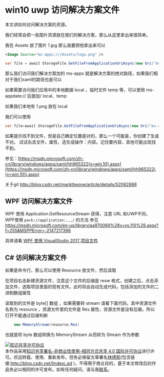 # win10 uwp 访问解决方案文件

本文讲如何访问解决方案的资源。
<!--more-->

<div id="toc"></div>
<!-- 标签：uwp，uwp文件 -->

我们经常会把一些图片资源放在我们的解决方案，那么从这里拿出来很简单。

我在 Assets 放了图片 1.jpg 那么我要把他拿出来可以

```xml
<Image Source="ms-appx:///Assets/logo.png" />
```

```csharp
var file = await StorageFile.GetFileFromApplicationUriAsync(new Uri("ms-appx:///Assets/1.png")); 
```

那么我们访问我们解决方案加的 ms-appx 就是解决方案的绝对路径，如果我们相对于我们xaml的路径也是可以

如果需要访问我们应用中的本地数据 local ，临时文件 temp 等，可以使用 ms-appdate:// 后面加/ local、temp

如果我们本地有 1.png 放在 local

我们可以使用

```csharp
var file=await StorageFile.GetFileFromApplicationUriAsync(new Uri("ms-appdate:///local/1.png"));
```

如果提示找不到文件，但是自己确定位置是对的，那么一个可能是，你创建了生成不对。
试试右击文件，属性，选生成操作：内容。记住要内容，其他可能出现找不到。

参见：[https://msdn.microsoft.com/zh-cn/library/windows/apps/xaml/hh965322(v=win.10).aspx](https://msdn.microsoft.com/zh-cn/library/windows/apps/xaml/hh965322\(v=win.10\).aspx)

关于git http://blog.csdn.net/marktheone/article/details/52062888

## WPF 访问解决方案文件

WPF 使用 Application.GetResourceStream 获得，注意 URL 和UWP不同，WPF使用 `pack://application:,,,/` 的方法 参见 https://msdn.microsoft.com/en-us/library/aa970069%28v=vs.110%29.aspx?f=255&MSPPError=-2147217396

具体请看 [WPF 使用 VisualStudio 2017 项目文件](https://blog.lindexi.com/post/WPF-%E4%BD%BF%E7%94%A8-VisualStudio-2017-%E9%A1%B9%E7%9B%AE%E6%96%87%E4%BB%B6.html )

## C# 访问解决方案文件

如果是命令行，那么可以使用 Resource 放文件，然后读取

在项目右击新建资源文件，注意这个文件的后缀是 resw 格式，创建之后，点击添加文件，选取项目里面的现有文件。此时将会自动生成代码，包括添加的文件的二进制数组属性

读取到的文件是 byte[] 数组 ，如果需要转 stream 请看下面代码，其中资源文件名称为 resource ，资源文件里的文件是 Res 属性，资源文件是没有后缀，所以打开不能通过后缀判断


```csharp
    new MemoryStream(resource.Res)
```

也就是将 byte 数组转换为 MemoryStream 从而转为 Stream 作为参数

<a rel="license" href="http://creativecommons.org/licenses/by-nc-sa/4.0/"><img alt="知识共享许可协议" style="border-width:0" src="https://licensebuttons.net/l/by-nc-sa/4.0/88x31.png" /></a><br />本作品采用<a rel="license" href="http://creativecommons.org/licenses/by-nc-sa/4.0/">知识共享署名-非商业性使用-相同方式共享 4.0 国际许可协议</a>进行许可。欢迎转载、使用、重新发布，但务必保留文章署名[林德熙](http://blog.csdn.net/lindexi_gd)(包含链接:http://blog.csdn.net/lindexi_gd )，不得用于商业目的，基于本文修改后的作品务必以相同的许可发布。如有任何疑问，请与我[联系](mailto:lindexi_gd@163.com)。



